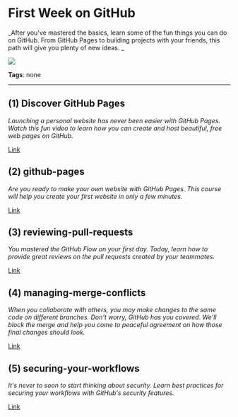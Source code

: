 # First Week on GitHub

_After you've mastered the basics, learn some of the fun things you can do on GitHub. From GitHub Pages to building projects with your friends, this path will give you plenty of new ideas. _

![](https://avatars.githubusercontent.com/u/2036237?s=400&v=4)

**Tags**: none

---

## (1) Discover GitHub Pages

_Launching a personal website has never been easier with GitHub Pages. Watch this fun video to learn how you can create and host beautiful, free web pages on GitHub._

[Link](https://youtu.be/2MsN8gpT6jY)

## (2) github-pages

_Are you ready to make your own website with GitHub Pages. This course will help you create your first website in only a few minutes._

[Link](github-pages)

## (3) reviewing-pull-requests

_You mastered the GitHub Flow on your first day. Today, learn how to provide great reviews on the pull requests created by your teammates._

[Link](reviewing-pull-requests)

## (4) managing-merge-conflicts

_When you collaborate with others, you may make changes to the same code on different branches. Don't worry, GitHub has you covered. We'll block the merge and help you come to peaceful agreement on how those final changes should look._

[Link](managing-merge-conflicts)

## (5) securing-your-workflows

_It's never to soon to start thinking about security. Learn best practices for securing your workflows with GitHub's security features._

[Link](securing-your-workflows)

